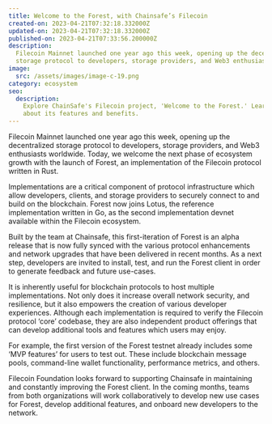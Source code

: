 ```yaml
---
title: Welcome to the Forest, with Chainsafe’s Filecoin
created-on: 2023-04-21T07:32:18.332000Z
updated-on: 2023-04-21T07:32:18.332000Z
published-on: 2023-04-21T07:33:56.200000Z
description:
  Filecoin Mainnet launched one year ago this week, opening up the decentralized
  storage protocol to developers, storage providers, and Web3 enthusiasts worldwide.
image:
  src: /assets/images/image-c-19.png
category: ecosystem
seo:
  description:
    Explore ChainSafe's Filecoin project, 'Welcome to the Forest.' Learn
    about its features and benefits.
---
```


Filecoin Mainnet launched one year ago this week, opening up the decentralized storage protocol to developers, storage providers, and Web3 enthusiasts worldwide. Today, we welcome the next phase of ecosystem growth with the launch of Forest, an implementation of the Filecoin protocol written in Rust.

Implementations are a critical component of protocol infrastructure which allow developers, clients, and storage providers to securely connect to and build on the blockchain. Forest now joins Lotus, the reference implementation written in Go, as the second implementation devnet available within the Filecoin ecosystem.

Built by the team at Chainsafe, this first-iteration of Forest is an alpha release that is now fully synced with the various protocol enhancements and network upgrades that have been delivered in recent months. As a next step, developers are invited to install, test, and run the Forest client in order to generate feedback and future use-cases.

It is inherently useful for blockchain protocols to host multiple implementations. Not only does it increase overall network security, and resilience, but it also empowers the creation of various developer experiences. Although each implementation is required to verify the Filecoin protocol ‘core’ codebase, they are also independent product offerings that can develop additional tools and features which users may enjoy.

For example, the first version of the Forest testnet already includes some ‘MVP features’ for users to test out. These include blockchain message pools, command-line wallet functionality, performance metrics, and others.

Filecoin Foundation looks forward to supporting Chainsafe in maintaining and constantly improving the Forest client. In the coming months, teams from both organizations will work collaboratively to develop new use cases for Forest, develop additional features, and onboard new developers to the network.
